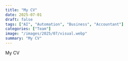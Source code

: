 ```yaml
---
title: "My CV"
date: 2025-07-01
draft: false
tags: ["AI", "Automation", "Business", "Accountant"]
categories: ["Team"]
image: "/images/2025/07/visual.webp"
summary: "My CV"
---
```


My CV